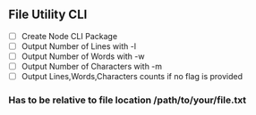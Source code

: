 ## File Utility CLI

- [ ] Create Node CLI Package
- [ ] Output Number of Lines with -l
- [ ] Output Number of Words with -w
- [ ] Output Number of Characters with -m
- [ ] Output Lines,Words,Characters counts if no flag is provided

### Has to be relative to file location /path/to/your/file.txt

